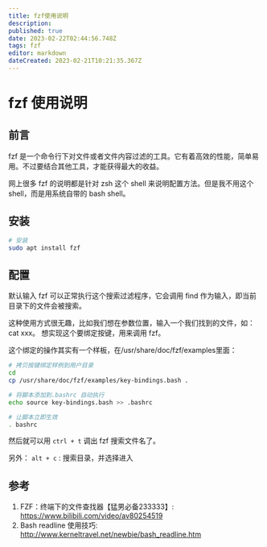 ```yaml
---
title: fzf使用说明
description: 
published: true
date: 2023-02-22T02:44:56.748Z
tags: fzf
editor: markdown
dateCreated: 2023-02-21T10:21:35.367Z
---
```


# fzf 使用说明

## 前言

fzf 是一个命令行下对文件或者文件内容过滤的工具。它有着高效的性能，简单易用。不过要结合其他工具，才能获得最大的收益。

网上很多 fzf 的说明都是针对 zsh 这个 shell 来说明配置方法。但是我不用这个 shell，而是用系统自带的 bash shell。

## 安装

```bash
# 安装
sudo apt install fzf
```

## 配置

默认输入 fzf 可以正常执行这个搜索过滤程序，它会调用 find 作为输入，即当前目录下的文件会被搜索。

这种使用方式很无趣，比如我们想在参数位置，输入一个我们找到的文件，如： cat xxx。 想实现这个要绑定按键，用来调用 fzf。

这个绑定的操作其实有一个样板，在/usr/share/doc/fzf/examples里面：

```bash
# 拷贝按键绑定样例到用户目录
cd 
cp /usr/share/doc/fzf/examples/key-bindings.bash .

# 将脚本添加到.bashrc 自动执行
echo source key-bindings.bash >> .bashrc

# 让脚本立即生效
. bashrc
```

然后就可以用 `ctrl + t` 调出 fzf 搜索文件名了。

另外：
`alt + c` : 搜索目录，并选择进入

## 参考

1. FZF：终端下的文件查找器【猛男必备233333】: <https://www.bilibili.com/video/av80254519>
2. Bash readline 使用技巧: <http://www.kerneltravel.net/newbie/bash_readline.htm>